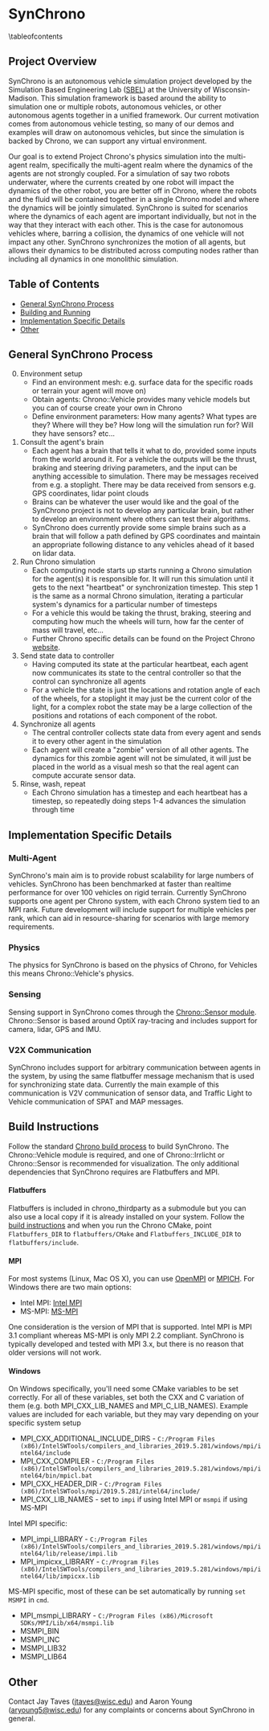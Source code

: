 SynChrono
==============

\tableofcontents

## Project Overview

SynChrono is an autonomous vehicle simulation project developed by the Simulation Based Engineering Lab ([SBEL](https://sbel.wisc.edu/)) at the University of Wisconsin-Madison. 
This simulation framework is based around the ability to simulation one or multiple robots, autonomous vehicles, or other autonomous agents together in a unified framework.
Our current motivation comes from autonomous vehicle testing, so many of our demos and examples will draw on autonomous vehicles, but since the simulation is backed by Chrono, we can support any virtual environment.

Our goal is to extend Project Chrono's physics simulation into the multi-agent realm, specifically the multi-agent realm where the dynamics of the agents are not strongly coupled. 
For a simulation of say two robots underwater, where the currents created by one robot will impact the dynamics of the other robot, you are better off in Chrono, where the robots and the fluid will be contained together in a single Chrono model and where the dynamics will be jointly simulated.
SynChrono is suited for scenarios where the dynamics of each agent are important individually, but not in the way that they interact with each other. 
This is the case for autonomous vehicles where, barring a collision, the dynamics of one vehicle will not impact any other.
SynChrono synchronizes the motion of all agents, but allows their dynamics to be distributed across computing nodes rather than including all dynamics in one monolithic simulation.

## Table of Contents

- [General SynChrono Process](#General-SynChrono-Process)
- [Building and Running](#Building-and-Running)
- [Implementation Specific Details](#Implementation-Specific-Details)
- [Other](#Other)

## General SynChrono Process

0. Environment setup
   - Find an environment mesh: e.g. surface data for the specific roads or terrain your agent will move on)
   - Obtain agents: Chrono::Vehicle provides many vehicle models but you can of course create your own in Chrono
   - Define environment parameters: How many agents? What types are they? Where will they be? How long will the simulation run for? Will they have sensors? etc...
1. Consult the agent's brain
   - Each agent has a brain that tells it what to do, provided some inputs from the world around it.
     For a vehicle the outputs will be the thrust, braking and steering driving parameters, and the input can be anything accessible to simulation.
     There may be messages received from e.g. a stoplight.
     There may be data received from sensors e.g. GPS coordinates, lidar point clouds
   - Brains can be whatever the user would like and the goal of the SynChrono project is not to develop any particular brain, but rather to develop an environment where others can test their algorithms.
   - SynChrono does currently provide some simple brains such as a brain that will follow a path defined by GPS coordinates and maintain an appropriate following distance to any vehicles ahead of it based on lidar data.
2. Run Chrono simulation
   - Each computing node starts up starts running a Chrono simulation for the agent(s) it is responsible for.
     It will run this simulation until it gets to the next "heartbeat" or synchronization timestep.
     This step 1 is the same as a normal Chrono simulation, iterating a particular system's dynamics for a particular number of timesteps
   - For a vehicle this would be taking the thrust, braking, steering and computing how much the wheels will turn, how far the center of mass will travel, etc...
   - Further Chrono specific details can be found on the Project Chrono [website](http://www.projectchrono.org/).
3. Send state data to controller
   - Having computed its state at the particular heartbeat, each agent now communicates its state to the central controller so that the control can synchronize all agents
   - For a vehicle the state is just the locations and rotation angle of each of the wheels, for a stoplight it may just be the current color of the light, for a complex robot the state may be a large collection of the positions and rotations of each component of the robot.
4. Synchronize all agents
   - The central controller collects state data from every agent and sends it to every other agent in the simulation
   - Each agent will create a "zombie" version of all other agents.
     The dynamics for this zombie agent will not be simulated, it will just be placed in the world as a visual mesh so that the real agent can compute accurate sensor data.
5. Rinse, wash, repeat
   - Each Chrono simulation has a timestep and each heartbeat has a timestep, so repeatedly doing steps 1-4 advances the simulation through time

## Implementation Specific Details

### Multi-Agent

SynChrono's main aim is to provide robust scalability for large numbers of vehicles. SynChrono has been benchmarked at faster than realtime performance for over 100 vehicles on rigid terrain. Currently SynChrono supports one agent per Chrono system, with each Chrono system tied to an MPI rank. Future development will include support for multiple vehicles per rank, which can aid in resource-sharing for scenarios with large memory requirements.

### Physics

The physics for SynChrono is based on the physics of Chrono, for Vehicles this means Chrono::Vehicle's physics.

### Sensing

Sensing support in SynChrono comes through the [Chrono::Sensor module](../chrono_sensor/README.md). Chrono::Sensor is based around OptiX ray-tracing and includes support for camera, lidar, GPS and IMU.

### V2X Communication

SynChrono includes support for arbitrary communication between agents in the system, by using the same flatbuffer message mechanism that is used for synchronizing state data. Currently the main example of this communication is V2V communication of sensor data, and Traffic Light to Vehicle communication of SPAT and MAP messages.

## Build Instructions

Follow the standard [Chrono build process](http://api.projectchrono.org/tutorial_install_chrono.html) to build SynChrono. The Chrono::Vehicle module is required, and one of Chrono::Irrlicht or Chrono::Sensor is recommended for visualization. The only additional dependencies that SynChrono requires are Flatbuffers and MPI.

#### Flatbuffers

Flatbuffers is included in chrono_thirdparty as a submodule but you can also use a local copy if it is already installed on your system. Follow the [build instructions](https://google.github.io/flatbuffers/flatbuffers_guide_building.html) and when you run the Chrono CMake, point `Flatbuffers_DIR` to `flatbuffers/CMake` and `Flatbuffers_INCLUDE_DIR` to `flatbuffers/include`.

#### MPI
For most systems (Linux, Mac OS X), you can use [OpenMPI](https://www.open-mpi.org/) or [MPICH](https://www.mpich.org/). For Windows there are two main options:
- Intel MPI: [Intel MPI](https://software.intel.com/en-us/mpi-library/choose-download/windows)
- MS-MPI: [MS-MPI](https://docs.microsoft.com/en-us/message-passing-interface/microsoft-mpi)

One consideration is the version of MPI that is supported. Intel MPI is MPI 3.1 compliant whereas MS-MPI is only MPI 2.2 compliant. SynChrono is typically developed and tested with MPI 3.x, but there is no reason that older versions will not work.

#### Windows
On Windows specifically, you'll need some CMake variables to be set correctly. For all of these variables, set both the CXX and C variation of them (e.g. both MPI_CXX_LIB_NAMES and MPI_C_LIB_NAMES). Example values are included for each variable, but they may vary depending on your specific system setup
- MPI_CXX_ADDITIONAL_INCLUDE_DIRS - `C:/Program Files (x86)/IntelSWTools/compilers_and_libraries_2019.5.281/windows/mpi/intel64/include`
- MPI_CXX_COMPILER - `C:/Program Files (x86)/IntelSWTools/compilers_and_libraries_2019.5.281/windows/mpi/intel64/bin/mpicl.bat`
- MPI_CXX_HEADER_DIR - `C:/Program Files (x86)/IntelSWTools/mpi/2019.5.281/intel64/include/`
- MPI_CXX_LIB_NAMES - set to `impi` if using Intel MPI or `msmpi` if using MS-MPI

Intel MPI specific:
- MPI_impi_LIBRARY - `C:/Program Files (x86)/IntelSWTools/compilers_and_libraries_2019.5.281/windows/mpi/intel64/lib/release/impi.lib`
- MPI_impicxx_LIBRARY - `C:/Program Files (x86)/IntelSWTools/compilers_and_libraries_2019.5.281/windows/mpi/intel64/lib/impicxx.lib`

MS-MPI specific, most of these can be set automatically by running `set MSMPI` in `cmd`.
- MPI_msmpi_LIBRARY - `C:/Program Files (x86)/Microsoft SDKs/MPI/Lib/x64/msmpi.lib`
- MSMPI_BIN
- MSMPI_INC
- MSMPI_LIB32
- MSMPI_LIB64

## Other
Contact Jay Taves ([jtaves@wisc.edu](mailto:jtaves@wisc.edu)) and Aaron Young ([aryoung5@wisc.edu](mailto:aryoung5@wisc.edu)) for any complaints or concerns about SynChrono in general.